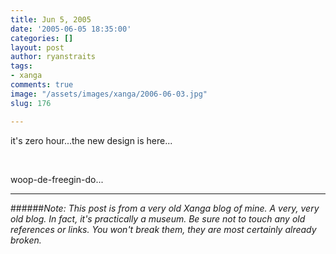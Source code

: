 ```yaml
---
title: Jun 5, 2005
date: '2005-06-05 18:35:00'
categories: []
layout: post
author: ryanstraits
tags:
- xanga
comments: true
image: "/assets/images/xanga/2006-06-03.jpg"
slug: 176

---
```

it's zero hour...the new design is here...

<!-- break -->

&nbsp;

woop-de-freegin-do...

---

######*Note: This post is from a very old Xanga blog of mine. A very, very old blog. In fact, it's practically a museum. Be sure not to touch any old references or links. You won't break them, they are most certainly already broken.*
